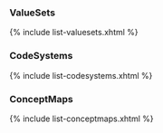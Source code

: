 ### ValueSets

{% include list-valuesets.xhtml %}

### CodeSystems
  
{% include list-codesystems.xhtml %}

### ConceptMaps

{% include list-conceptmaps.xhtml %}

